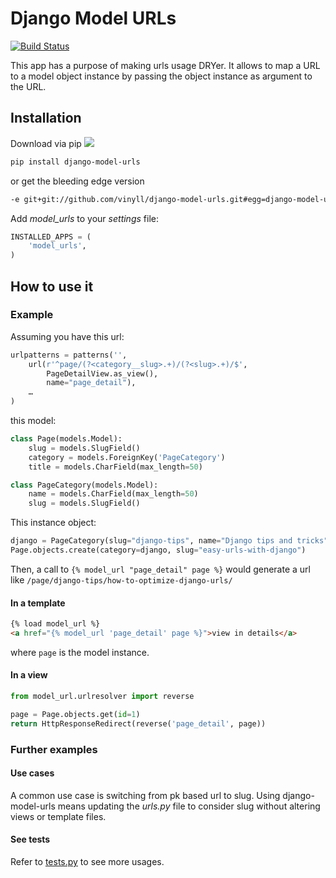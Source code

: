 # Django Model URLs

[![Build Status](https://travis-ci.org/vinyll/django-model-urls.png)](https://travis-ci.org/vinyll/django-model-urls)

This app has a purpose of making urls usage DRYer.
It allows to map a URL to a model object instance by passing the object instance
as argument to the URL.


## Installation

Download via pip ![](https://pypip.in/v/django-model-urls/badge.png)

```bash
pip install django-model-urls
```

or get the bleeding edge version

```bash
-e git+git://github.com/vinyll/django-model-urls.git#egg=django-model-urls
```

Add _model\_urls_ to your _settings_ file:

```python
INSTALLED_APPS = (
    'model_urls',
)
```


## How to use it


### Example

Assuming you have this url:

```python
urlpatterns = patterns('',
    url(r'^page/(?<category__slug>.+)/(?<slug>.+)/$',
        PageDetailView.as_view(),
        name="page_detail"),
    …
)
```

this model:

```python
class Page(models.Model):
    slug = models.SlugField()
    category = models.ForeignKey('PageCategory')
    title = models.CharField(max_length=50)

class PageCategory(models.Model):
    name = models.CharField(max_length=50)
    slug = models.SlugField()
```

This instance object:

```python
django = PageCategory(slug="django-tips", name="Django tips and tricks")
Page.objects.create(category=django, slug="easy-urls-with-django")
```

Then, a call to `{% model_url "page_detail" page %}` would generate a url like
`/page/django-tips/how-to-optimize-django-urls/`


#### In a template

```html
{% load model_url %}
<a href="{% model_url 'page_detail' page %}">view in details</a>
```

where `page` is the model instance.


#### In a view

```python
from model_url.urlresolver import reverse

page = Page.objects.get(id=1)
return HttpResponseRedirect(reverse('page_detail', page))
```

### Further examples

#### Use cases

A common use case is switching from pk based url to slug.
Using django-model-urls means updating the _urls.py_ file to consider slug
without altering views or template files.


#### See tests

Refer to [tests.py](https://github.com/vinyll/django-model-urls/blob/master/model_urls/tests.py)
to see more usages.
